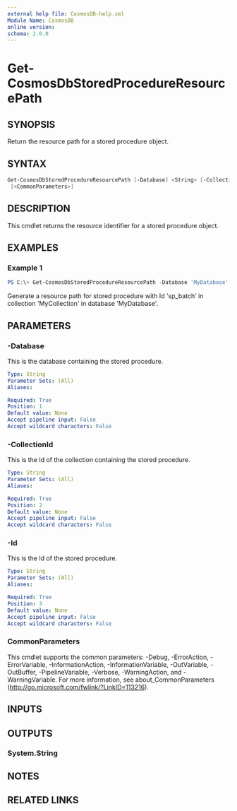 ```yaml
---
external help file: CosmosDB-help.xml
Module Name: CosmosDB
online version:
schema: 2.0.0
---
```


# Get-CosmosDbStoredProcedureResourcePath

## SYNOPSIS

Return the resource path for a stored procedure object.

## SYNTAX

```powershell
Get-CosmosDbStoredProcedureResourcePath [-Database] <String> [-CollectionId] <String> [-Id] <String>
 [<CommonParameters>]
```

## DESCRIPTION

This cmdlet returns the resource identifier for a
stored procedure object.

## EXAMPLES

### Example 1

```powershell
PS C:\> Get-CosmosDbStoredProcedureResourcePath -Database 'MyDatabase' -CollectionId 'MyCollection' -Id 'sp_batch'
```

Generate a resource path for stored procedure with Id 'sp_batch'
in collection 'MyCollection' in database 'MyDatabase'.

## PARAMETERS

### -Database

This is the database containing the stored procedure.

```yaml
Type: String
Parameter Sets: (All)
Aliases:

Required: True
Position: 1
Default value: None
Accept pipeline input: False
Accept wildcard characters: False
```

### -CollectionId

This is the Id of the collection containing the stored procedure.

```yaml
Type: String
Parameter Sets: (All)
Aliases:

Required: True
Position: 2
Default value: None
Accept pipeline input: False
Accept wildcard characters: False
```

### -Id

This is the Id of the stored procedure.

```yaml
Type: String
Parameter Sets: (All)
Aliases:

Required: True
Position: 3
Default value: None
Accept pipeline input: False
Accept wildcard characters: False
```

### CommonParameters

This cmdlet supports the common parameters: -Debug, -ErrorAction, -ErrorVariable, -InformationAction, -InformationVariable, -OutVariable, -OutBuffer, -PipelineVariable, -Verbose, -WarningAction, and -WarningVariable.
For more information, see about_CommonParameters (http://go.microsoft.com/fwlink/?LinkID=113216).

## INPUTS

## OUTPUTS

### System.String

## NOTES

## RELATED LINKS
